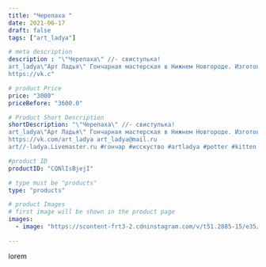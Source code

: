 ```yaml
---
title: "Черепаха "
date: 2021-06-17
draft: false
tags: ["art_ladya"]

# meta description
description : "\"Черепаха\" //- свистулька! 
art_ladya\"Арт Ладья\" Гончарная мастерская в Нижнем Новгороде. Изготовление керамики и мастер//-классы по обучению. 
https://vk.c"

# product Price
price: "3000"
priceBefore: "3600.0"

# Product Short Description
shortDescription: "\"Черепаха\" //- свистулька! 
art_ladya\"Арт Ладья\" Гончарная мастерская в Нижнем Новгороде. Изготовление керамики и мастер//-классы по обучению. 
https://vk.com/art_ladya art_ladya@mail.ru 
art//-ladya.Livemaster.ru #гончар #исскуство #artladya #potter #kitten #керамикаручнаяработа #гончарнаямастерская #керамиканазаказ #handmade #черепаха #керамика #эксклюзивнаякерамика #music #ceramicar #claygoods #музыка #pennywhistle #ceramic #design #свистулька #ceramicart #керамическаясвистулька #черепашка #авторскаякерамика #turtles"

#product ID
productID: "CQNlIsBjejI"

# type must be "products"
type: "products"

# product Images
# first image will be shown in the product page
images:
  - image: "https://scontent-frt3-2.cdninstagram.com/v/t51.2885-15/e35/201955591_839901483551847_1272333986961189838_n.jpg?_nc_ht=scontent-frt3-2.cdninstagram.com&_nc_cat=103&_nc_ohc=VXdFx0japdcAX9c-ryb&edm=APU89FABAAAA&ccb=7-4&oh=7fd6ce371b24e0807e028c2d68adbb89&oe=612C309F&_nc_sid=86f79a&ig_cache_key=MjU5Nzg5NTg4NDgxMDA4NjYwMA%3D%3D.2-ccb7-4"

---
```

lorem

